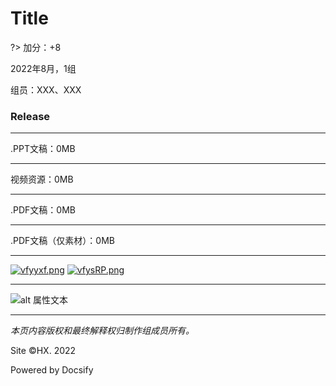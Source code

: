 # Title

?> 加分：+8

2022年8月，1组

组员：XXX、XXX

### Release

----

.PPT文稿：0MB

----

视频资源：0MB

----

.PDF文稿：0MB

----

.PDF文稿（仅素材）：0MB

- - - -

[![vfyyxf.png](https://s1.ax1x.com/2022/08/29/vfyyxf.png)](https://baidu.com)
[![vfysRP.png](https://s1.ax1x.com/2022/08/29/vfysRP.png)](https://baidu.com)

- - - -

![alt 属性文本](https://s1.ax1x.com/2022/08/29/vfyHMT.jpg)

- - - -

_本页内容版权和最终解释权归制作组成员所有。_

Site ©HX. 2022

Powered by Docsify

